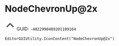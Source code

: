 # NodeChevronUp@2x
![](/img/NodeChevronUp@2x.png)
GUID: `-4022990489201109164`
```
EditorGUIUtility.IconContent("NodeChevronUp@2x")
```
